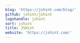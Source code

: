 ```yaml
---
blog: 'https://jshint.com/blog/'
github: jshint/jshint
logohandle: jshint
sort: jshint
title: JSHint
website: 'https://jshint.com/'
---
```

